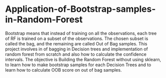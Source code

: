 # Application-of-Bootstrap-samples-in-Random-Forest
Bootstrap means that instead of training on all the observations, each tree of RF is trained on a subset of the observations. The chosen subset is called the bag, and the remaining are called Out of Bag samples. This project involves in of bagging in Decision trees and implementation of random forest from scratch and also how to calculate the confidence intervals. The objective is Building the Random Forest without using sklearn, to learn how to make bootstrap samples for each Decision Trees and to learn how to calculate OOB score on out of bag samples.

